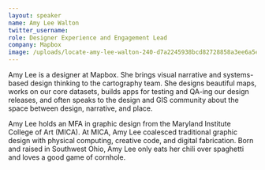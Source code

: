 ```yaml
---
layout: speaker
name: Amy Lee Walton
twitter_username: 
role: Designer Experience and Engagement Lead
company: Mapbox
image: /uploads/locate-amy-lee-walton-240-d7a2245938bcd82728858a3ee6a5e441.jpg
---
```


Amy Lee is a designer at Mapbox. She brings visual narrative and systems-based design thinking to the cartography team. She designs beautiful maps, works on our core datasets, builds apps for testing and QA-ing our design releases, and often speaks to the design and GIS community about the space between design, narrative, and place.

Amy Lee holds an MFA in graphic design from the Maryland Institute College of Art (MICA). At MICA, Amy Lee coalesced traditional graphic design with physical computing, creative code, and digital fabrication. Born and raised in Southwest Ohio, Amy Lee only eats her chili over spaghetti and loves a good game of cornhole.